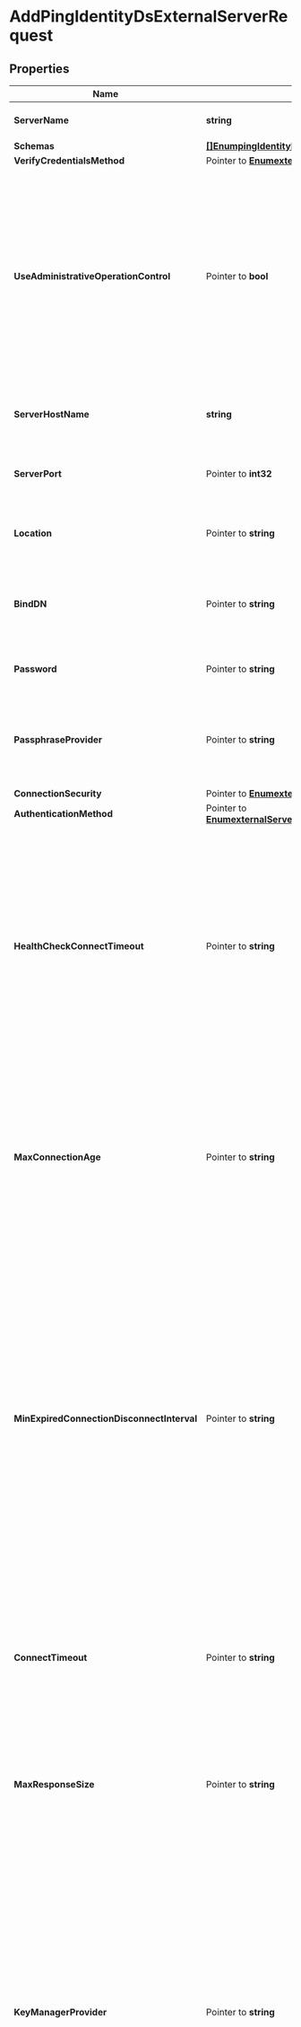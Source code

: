# AddPingIdentityDsExternalServerRequest

## Properties

Name | Type | Description | Notes
------------ | ------------- | ------------- | -------------
**ServerName** | **string** | Name of the new External Server | 
**Schemas** | [**[]EnumpingIdentityDsExternalServerSchemaUrn**](EnumpingIdentityDsExternalServerSchemaUrn.md) |  | 
**VerifyCredentialsMethod** | Pointer to [**EnumexternalServerVerifyCredentialsMethodProp**](EnumexternalServerVerifyCredentialsMethodProp.md) |  | [optional] 
**UseAdministrativeOperationControl** | Pointer to **bool** | Indicates whether to include the administrative operation request control in requests sent to this server which are intended for administrative operations (e.g., health checking) rather than requests directly from clients. | [optional] 
**ServerHostName** | **string** | The host name or IP address of the target LDAP server. | 
**ServerPort** | Pointer to **int32** | The port number on which the server listens for requests. | [optional] 
**Location** | Pointer to **string** | Specifies the location for the LDAP External Server. | [optional] 
**BindDN** | Pointer to **string** | The DN to use to bind to the target LDAP server if simple authentication is required. | [optional] 
**Password** | Pointer to **string** | The login password for the specified user. | [optional] 
**PassphraseProvider** | Pointer to **string** | The passphrase provider to use to obtain the login password for the specified user. | [optional] 
**ConnectionSecurity** | Pointer to [**EnumexternalServerConnectionSecurityProp**](EnumexternalServerConnectionSecurityProp.md) |  | [optional] 
**AuthenticationMethod** | Pointer to [**EnumexternalServerPingIdentityDsAuthenticationMethodProp**](EnumexternalServerPingIdentityDsAuthenticationMethodProp.md) |  | [optional] 
**HealthCheckConnectTimeout** | Pointer to **string** | Specifies the maximum length of time to wait for a connection to be established for the purpose of performing a health check. If the connection cannot be established within this length of time, the server will be classified as unavailable. | [optional] 
**MaxConnectionAge** | Pointer to **string** | Specifies the maximum length of time that connections to this server should be allowed to remain established before being closed and replaced with newly-established connections. | [optional] 
**MinExpiredConnectionDisconnectInterval** | Pointer to **string** | Specifies the minimum length of time that should pass between connection closures as a result of the connections being established for longer than the maximum connection age. This may help avoid cases in which a large number of connections are closed and re-established in a short period of time because of the maximum connection age. | [optional] 
**ConnectTimeout** | Pointer to **string** | Specifies the maximum length of time to wait for a connection to be established before giving up and considering the server unavailable. | [optional] 
**MaxResponseSize** | Pointer to **string** | Specifies the maximum response size that should be supported for messages received from the LDAP external server. | [optional] 
**KeyManagerProvider** | Pointer to **string** | The key manager provider to use if SSL or StartTLS is to be used for connection-level security. When specifying a value for this property (except when using the Null key manager provider) you must ensure that the external server trusts this server&#39;s public certificate by adding this server&#39;s public certificate to the external server&#39;s trust store. | [optional] 
**TrustManagerProvider** | Pointer to **string** | The trust manager provider to use if SSL or StartTLS is to be used for connection-level security. | [optional] 
**InitialConnections** | Pointer to **int32** | The number of connections to initially establish to the LDAP external server. A value of zero indicates that the number of connections should be dynamically based on the number of available worker threads. This will be ignored when using a thread-local connection pool. | [optional] 
**MaxConnections** | Pointer to **int32** | The maximum number of concurrent connections to maintain for the LDAP external server. A value of zero indicates that the number of connections should be dynamically based on the number of available worker threads. This will be ignored when using a thread-local connection pool. | [optional] 
**DefunctConnectionResultCode** | Pointer to [**[]EnumexternalServerDefunctConnectionResultCodeProp**](EnumexternalServerDefunctConnectionResultCodeProp.md) | Specifies the operation result code values that should cause the associated connection should be considered defunct. If an operation fails with one of these result codes, then it will be terminated and an attempt will be made to establish a new connection in its place. | [optional] 
**AbandonOnTimeout** | Pointer to **bool** | Indicates whether to send an abandon request for an operation for which a response timeout is encountered. A request which has timed out on one server may be retried on another server regardless of whether an abandon request is sent, but if the initial attempt is not abandoned then a long-running operation may unnecessarily continue to consume processing resources on the initial server. | [optional] 
**Description** | Pointer to **string** | A description for this External Server | [optional] 

## Methods

### NewAddPingIdentityDsExternalServerRequest

`func NewAddPingIdentityDsExternalServerRequest(serverName string, schemas []EnumpingIdentityDsExternalServerSchemaUrn, serverHostName string, ) *AddPingIdentityDsExternalServerRequest`

NewAddPingIdentityDsExternalServerRequest instantiates a new AddPingIdentityDsExternalServerRequest object
This constructor will assign default values to properties that have it defined,
and makes sure properties required by API are set, but the set of arguments
will change when the set of required properties is changed

### NewAddPingIdentityDsExternalServerRequestWithDefaults

`func NewAddPingIdentityDsExternalServerRequestWithDefaults() *AddPingIdentityDsExternalServerRequest`

NewAddPingIdentityDsExternalServerRequestWithDefaults instantiates a new AddPingIdentityDsExternalServerRequest object
This constructor will only assign default values to properties that have it defined,
but it doesn't guarantee that properties required by API are set

### GetServerName

`func (o *AddPingIdentityDsExternalServerRequest) GetServerName() string`

GetServerName returns the ServerName field if non-nil, zero value otherwise.

### GetServerNameOk

`func (o *AddPingIdentityDsExternalServerRequest) GetServerNameOk() (*string, bool)`

GetServerNameOk returns a tuple with the ServerName field if it's non-nil, zero value otherwise
and a boolean to check if the value has been set.

### SetServerName

`func (o *AddPingIdentityDsExternalServerRequest) SetServerName(v string)`

SetServerName sets ServerName field to given value.


### GetSchemas

`func (o *AddPingIdentityDsExternalServerRequest) GetSchemas() []EnumpingIdentityDsExternalServerSchemaUrn`

GetSchemas returns the Schemas field if non-nil, zero value otherwise.

### GetSchemasOk

`func (o *AddPingIdentityDsExternalServerRequest) GetSchemasOk() (*[]EnumpingIdentityDsExternalServerSchemaUrn, bool)`

GetSchemasOk returns a tuple with the Schemas field if it's non-nil, zero value otherwise
and a boolean to check if the value has been set.

### SetSchemas

`func (o *AddPingIdentityDsExternalServerRequest) SetSchemas(v []EnumpingIdentityDsExternalServerSchemaUrn)`

SetSchemas sets Schemas field to given value.


### GetVerifyCredentialsMethod

`func (o *AddPingIdentityDsExternalServerRequest) GetVerifyCredentialsMethod() EnumexternalServerVerifyCredentialsMethodProp`

GetVerifyCredentialsMethod returns the VerifyCredentialsMethod field if non-nil, zero value otherwise.

### GetVerifyCredentialsMethodOk

`func (o *AddPingIdentityDsExternalServerRequest) GetVerifyCredentialsMethodOk() (*EnumexternalServerVerifyCredentialsMethodProp, bool)`

GetVerifyCredentialsMethodOk returns a tuple with the VerifyCredentialsMethod field if it's non-nil, zero value otherwise
and a boolean to check if the value has been set.

### SetVerifyCredentialsMethod

`func (o *AddPingIdentityDsExternalServerRequest) SetVerifyCredentialsMethod(v EnumexternalServerVerifyCredentialsMethodProp)`

SetVerifyCredentialsMethod sets VerifyCredentialsMethod field to given value.

### HasVerifyCredentialsMethod

`func (o *AddPingIdentityDsExternalServerRequest) HasVerifyCredentialsMethod() bool`

HasVerifyCredentialsMethod returns a boolean if a field has been set.

### GetUseAdministrativeOperationControl

`func (o *AddPingIdentityDsExternalServerRequest) GetUseAdministrativeOperationControl() bool`

GetUseAdministrativeOperationControl returns the UseAdministrativeOperationControl field if non-nil, zero value otherwise.

### GetUseAdministrativeOperationControlOk

`func (o *AddPingIdentityDsExternalServerRequest) GetUseAdministrativeOperationControlOk() (*bool, bool)`

GetUseAdministrativeOperationControlOk returns a tuple with the UseAdministrativeOperationControl field if it's non-nil, zero value otherwise
and a boolean to check if the value has been set.

### SetUseAdministrativeOperationControl

`func (o *AddPingIdentityDsExternalServerRequest) SetUseAdministrativeOperationControl(v bool)`

SetUseAdministrativeOperationControl sets UseAdministrativeOperationControl field to given value.

### HasUseAdministrativeOperationControl

`func (o *AddPingIdentityDsExternalServerRequest) HasUseAdministrativeOperationControl() bool`

HasUseAdministrativeOperationControl returns a boolean if a field has been set.

### GetServerHostName

`func (o *AddPingIdentityDsExternalServerRequest) GetServerHostName() string`

GetServerHostName returns the ServerHostName field if non-nil, zero value otherwise.

### GetServerHostNameOk

`func (o *AddPingIdentityDsExternalServerRequest) GetServerHostNameOk() (*string, bool)`

GetServerHostNameOk returns a tuple with the ServerHostName field if it's non-nil, zero value otherwise
and a boolean to check if the value has been set.

### SetServerHostName

`func (o *AddPingIdentityDsExternalServerRequest) SetServerHostName(v string)`

SetServerHostName sets ServerHostName field to given value.


### GetServerPort

`func (o *AddPingIdentityDsExternalServerRequest) GetServerPort() int32`

GetServerPort returns the ServerPort field if non-nil, zero value otherwise.

### GetServerPortOk

`func (o *AddPingIdentityDsExternalServerRequest) GetServerPortOk() (*int32, bool)`

GetServerPortOk returns a tuple with the ServerPort field if it's non-nil, zero value otherwise
and a boolean to check if the value has been set.

### SetServerPort

`func (o *AddPingIdentityDsExternalServerRequest) SetServerPort(v int32)`

SetServerPort sets ServerPort field to given value.

### HasServerPort

`func (o *AddPingIdentityDsExternalServerRequest) HasServerPort() bool`

HasServerPort returns a boolean if a field has been set.

### GetLocation

`func (o *AddPingIdentityDsExternalServerRequest) GetLocation() string`

GetLocation returns the Location field if non-nil, zero value otherwise.

### GetLocationOk

`func (o *AddPingIdentityDsExternalServerRequest) GetLocationOk() (*string, bool)`

GetLocationOk returns a tuple with the Location field if it's non-nil, zero value otherwise
and a boolean to check if the value has been set.

### SetLocation

`func (o *AddPingIdentityDsExternalServerRequest) SetLocation(v string)`

SetLocation sets Location field to given value.

### HasLocation

`func (o *AddPingIdentityDsExternalServerRequest) HasLocation() bool`

HasLocation returns a boolean if a field has been set.

### GetBindDN

`func (o *AddPingIdentityDsExternalServerRequest) GetBindDN() string`

GetBindDN returns the BindDN field if non-nil, zero value otherwise.

### GetBindDNOk

`func (o *AddPingIdentityDsExternalServerRequest) GetBindDNOk() (*string, bool)`

GetBindDNOk returns a tuple with the BindDN field if it's non-nil, zero value otherwise
and a boolean to check if the value has been set.

### SetBindDN

`func (o *AddPingIdentityDsExternalServerRequest) SetBindDN(v string)`

SetBindDN sets BindDN field to given value.

### HasBindDN

`func (o *AddPingIdentityDsExternalServerRequest) HasBindDN() bool`

HasBindDN returns a boolean if a field has been set.

### GetPassword

`func (o *AddPingIdentityDsExternalServerRequest) GetPassword() string`

GetPassword returns the Password field if non-nil, zero value otherwise.

### GetPasswordOk

`func (o *AddPingIdentityDsExternalServerRequest) GetPasswordOk() (*string, bool)`

GetPasswordOk returns a tuple with the Password field if it's non-nil, zero value otherwise
and a boolean to check if the value has been set.

### SetPassword

`func (o *AddPingIdentityDsExternalServerRequest) SetPassword(v string)`

SetPassword sets Password field to given value.

### HasPassword

`func (o *AddPingIdentityDsExternalServerRequest) HasPassword() bool`

HasPassword returns a boolean if a field has been set.

### GetPassphraseProvider

`func (o *AddPingIdentityDsExternalServerRequest) GetPassphraseProvider() string`

GetPassphraseProvider returns the PassphraseProvider field if non-nil, zero value otherwise.

### GetPassphraseProviderOk

`func (o *AddPingIdentityDsExternalServerRequest) GetPassphraseProviderOk() (*string, bool)`

GetPassphraseProviderOk returns a tuple with the PassphraseProvider field if it's non-nil, zero value otherwise
and a boolean to check if the value has been set.

### SetPassphraseProvider

`func (o *AddPingIdentityDsExternalServerRequest) SetPassphraseProvider(v string)`

SetPassphraseProvider sets PassphraseProvider field to given value.

### HasPassphraseProvider

`func (o *AddPingIdentityDsExternalServerRequest) HasPassphraseProvider() bool`

HasPassphraseProvider returns a boolean if a field has been set.

### GetConnectionSecurity

`func (o *AddPingIdentityDsExternalServerRequest) GetConnectionSecurity() EnumexternalServerConnectionSecurityProp`

GetConnectionSecurity returns the ConnectionSecurity field if non-nil, zero value otherwise.

### GetConnectionSecurityOk

`func (o *AddPingIdentityDsExternalServerRequest) GetConnectionSecurityOk() (*EnumexternalServerConnectionSecurityProp, bool)`

GetConnectionSecurityOk returns a tuple with the ConnectionSecurity field if it's non-nil, zero value otherwise
and a boolean to check if the value has been set.

### SetConnectionSecurity

`func (o *AddPingIdentityDsExternalServerRequest) SetConnectionSecurity(v EnumexternalServerConnectionSecurityProp)`

SetConnectionSecurity sets ConnectionSecurity field to given value.

### HasConnectionSecurity

`func (o *AddPingIdentityDsExternalServerRequest) HasConnectionSecurity() bool`

HasConnectionSecurity returns a boolean if a field has been set.

### GetAuthenticationMethod

`func (o *AddPingIdentityDsExternalServerRequest) GetAuthenticationMethod() EnumexternalServerPingIdentityDsAuthenticationMethodProp`

GetAuthenticationMethod returns the AuthenticationMethod field if non-nil, zero value otherwise.

### GetAuthenticationMethodOk

`func (o *AddPingIdentityDsExternalServerRequest) GetAuthenticationMethodOk() (*EnumexternalServerPingIdentityDsAuthenticationMethodProp, bool)`

GetAuthenticationMethodOk returns a tuple with the AuthenticationMethod field if it's non-nil, zero value otherwise
and a boolean to check if the value has been set.

### SetAuthenticationMethod

`func (o *AddPingIdentityDsExternalServerRequest) SetAuthenticationMethod(v EnumexternalServerPingIdentityDsAuthenticationMethodProp)`

SetAuthenticationMethod sets AuthenticationMethod field to given value.

### HasAuthenticationMethod

`func (o *AddPingIdentityDsExternalServerRequest) HasAuthenticationMethod() bool`

HasAuthenticationMethod returns a boolean if a field has been set.

### GetHealthCheckConnectTimeout

`func (o *AddPingIdentityDsExternalServerRequest) GetHealthCheckConnectTimeout() string`

GetHealthCheckConnectTimeout returns the HealthCheckConnectTimeout field if non-nil, zero value otherwise.

### GetHealthCheckConnectTimeoutOk

`func (o *AddPingIdentityDsExternalServerRequest) GetHealthCheckConnectTimeoutOk() (*string, bool)`

GetHealthCheckConnectTimeoutOk returns a tuple with the HealthCheckConnectTimeout field if it's non-nil, zero value otherwise
and a boolean to check if the value has been set.

### SetHealthCheckConnectTimeout

`func (o *AddPingIdentityDsExternalServerRequest) SetHealthCheckConnectTimeout(v string)`

SetHealthCheckConnectTimeout sets HealthCheckConnectTimeout field to given value.

### HasHealthCheckConnectTimeout

`func (o *AddPingIdentityDsExternalServerRequest) HasHealthCheckConnectTimeout() bool`

HasHealthCheckConnectTimeout returns a boolean if a field has been set.

### GetMaxConnectionAge

`func (o *AddPingIdentityDsExternalServerRequest) GetMaxConnectionAge() string`

GetMaxConnectionAge returns the MaxConnectionAge field if non-nil, zero value otherwise.

### GetMaxConnectionAgeOk

`func (o *AddPingIdentityDsExternalServerRequest) GetMaxConnectionAgeOk() (*string, bool)`

GetMaxConnectionAgeOk returns a tuple with the MaxConnectionAge field if it's non-nil, zero value otherwise
and a boolean to check if the value has been set.

### SetMaxConnectionAge

`func (o *AddPingIdentityDsExternalServerRequest) SetMaxConnectionAge(v string)`

SetMaxConnectionAge sets MaxConnectionAge field to given value.

### HasMaxConnectionAge

`func (o *AddPingIdentityDsExternalServerRequest) HasMaxConnectionAge() bool`

HasMaxConnectionAge returns a boolean if a field has been set.

### GetMinExpiredConnectionDisconnectInterval

`func (o *AddPingIdentityDsExternalServerRequest) GetMinExpiredConnectionDisconnectInterval() string`

GetMinExpiredConnectionDisconnectInterval returns the MinExpiredConnectionDisconnectInterval field if non-nil, zero value otherwise.

### GetMinExpiredConnectionDisconnectIntervalOk

`func (o *AddPingIdentityDsExternalServerRequest) GetMinExpiredConnectionDisconnectIntervalOk() (*string, bool)`

GetMinExpiredConnectionDisconnectIntervalOk returns a tuple with the MinExpiredConnectionDisconnectInterval field if it's non-nil, zero value otherwise
and a boolean to check if the value has been set.

### SetMinExpiredConnectionDisconnectInterval

`func (o *AddPingIdentityDsExternalServerRequest) SetMinExpiredConnectionDisconnectInterval(v string)`

SetMinExpiredConnectionDisconnectInterval sets MinExpiredConnectionDisconnectInterval field to given value.

### HasMinExpiredConnectionDisconnectInterval

`func (o *AddPingIdentityDsExternalServerRequest) HasMinExpiredConnectionDisconnectInterval() bool`

HasMinExpiredConnectionDisconnectInterval returns a boolean if a field has been set.

### GetConnectTimeout

`func (o *AddPingIdentityDsExternalServerRequest) GetConnectTimeout() string`

GetConnectTimeout returns the ConnectTimeout field if non-nil, zero value otherwise.

### GetConnectTimeoutOk

`func (o *AddPingIdentityDsExternalServerRequest) GetConnectTimeoutOk() (*string, bool)`

GetConnectTimeoutOk returns a tuple with the ConnectTimeout field if it's non-nil, zero value otherwise
and a boolean to check if the value has been set.

### SetConnectTimeout

`func (o *AddPingIdentityDsExternalServerRequest) SetConnectTimeout(v string)`

SetConnectTimeout sets ConnectTimeout field to given value.

### HasConnectTimeout

`func (o *AddPingIdentityDsExternalServerRequest) HasConnectTimeout() bool`

HasConnectTimeout returns a boolean if a field has been set.

### GetMaxResponseSize

`func (o *AddPingIdentityDsExternalServerRequest) GetMaxResponseSize() string`

GetMaxResponseSize returns the MaxResponseSize field if non-nil, zero value otherwise.

### GetMaxResponseSizeOk

`func (o *AddPingIdentityDsExternalServerRequest) GetMaxResponseSizeOk() (*string, bool)`

GetMaxResponseSizeOk returns a tuple with the MaxResponseSize field if it's non-nil, zero value otherwise
and a boolean to check if the value has been set.

### SetMaxResponseSize

`func (o *AddPingIdentityDsExternalServerRequest) SetMaxResponseSize(v string)`

SetMaxResponseSize sets MaxResponseSize field to given value.

### HasMaxResponseSize

`func (o *AddPingIdentityDsExternalServerRequest) HasMaxResponseSize() bool`

HasMaxResponseSize returns a boolean if a field has been set.

### GetKeyManagerProvider

`func (o *AddPingIdentityDsExternalServerRequest) GetKeyManagerProvider() string`

GetKeyManagerProvider returns the KeyManagerProvider field if non-nil, zero value otherwise.

### GetKeyManagerProviderOk

`func (o *AddPingIdentityDsExternalServerRequest) GetKeyManagerProviderOk() (*string, bool)`

GetKeyManagerProviderOk returns a tuple with the KeyManagerProvider field if it's non-nil, zero value otherwise
and a boolean to check if the value has been set.

### SetKeyManagerProvider

`func (o *AddPingIdentityDsExternalServerRequest) SetKeyManagerProvider(v string)`

SetKeyManagerProvider sets KeyManagerProvider field to given value.

### HasKeyManagerProvider

`func (o *AddPingIdentityDsExternalServerRequest) HasKeyManagerProvider() bool`

HasKeyManagerProvider returns a boolean if a field has been set.

### GetTrustManagerProvider

`func (o *AddPingIdentityDsExternalServerRequest) GetTrustManagerProvider() string`

GetTrustManagerProvider returns the TrustManagerProvider field if non-nil, zero value otherwise.

### GetTrustManagerProviderOk

`func (o *AddPingIdentityDsExternalServerRequest) GetTrustManagerProviderOk() (*string, bool)`

GetTrustManagerProviderOk returns a tuple with the TrustManagerProvider field if it's non-nil, zero value otherwise
and a boolean to check if the value has been set.

### SetTrustManagerProvider

`func (o *AddPingIdentityDsExternalServerRequest) SetTrustManagerProvider(v string)`

SetTrustManagerProvider sets TrustManagerProvider field to given value.

### HasTrustManagerProvider

`func (o *AddPingIdentityDsExternalServerRequest) HasTrustManagerProvider() bool`

HasTrustManagerProvider returns a boolean if a field has been set.

### GetInitialConnections

`func (o *AddPingIdentityDsExternalServerRequest) GetInitialConnections() int32`

GetInitialConnections returns the InitialConnections field if non-nil, zero value otherwise.

### GetInitialConnectionsOk

`func (o *AddPingIdentityDsExternalServerRequest) GetInitialConnectionsOk() (*int32, bool)`

GetInitialConnectionsOk returns a tuple with the InitialConnections field if it's non-nil, zero value otherwise
and a boolean to check if the value has been set.

### SetInitialConnections

`func (o *AddPingIdentityDsExternalServerRequest) SetInitialConnections(v int32)`

SetInitialConnections sets InitialConnections field to given value.

### HasInitialConnections

`func (o *AddPingIdentityDsExternalServerRequest) HasInitialConnections() bool`

HasInitialConnections returns a boolean if a field has been set.

### GetMaxConnections

`func (o *AddPingIdentityDsExternalServerRequest) GetMaxConnections() int32`

GetMaxConnections returns the MaxConnections field if non-nil, zero value otherwise.

### GetMaxConnectionsOk

`func (o *AddPingIdentityDsExternalServerRequest) GetMaxConnectionsOk() (*int32, bool)`

GetMaxConnectionsOk returns a tuple with the MaxConnections field if it's non-nil, zero value otherwise
and a boolean to check if the value has been set.

### SetMaxConnections

`func (o *AddPingIdentityDsExternalServerRequest) SetMaxConnections(v int32)`

SetMaxConnections sets MaxConnections field to given value.

### HasMaxConnections

`func (o *AddPingIdentityDsExternalServerRequest) HasMaxConnections() bool`

HasMaxConnections returns a boolean if a field has been set.

### GetDefunctConnectionResultCode

`func (o *AddPingIdentityDsExternalServerRequest) GetDefunctConnectionResultCode() []EnumexternalServerDefunctConnectionResultCodeProp`

GetDefunctConnectionResultCode returns the DefunctConnectionResultCode field if non-nil, zero value otherwise.

### GetDefunctConnectionResultCodeOk

`func (o *AddPingIdentityDsExternalServerRequest) GetDefunctConnectionResultCodeOk() (*[]EnumexternalServerDefunctConnectionResultCodeProp, bool)`

GetDefunctConnectionResultCodeOk returns a tuple with the DefunctConnectionResultCode field if it's non-nil, zero value otherwise
and a boolean to check if the value has been set.

### SetDefunctConnectionResultCode

`func (o *AddPingIdentityDsExternalServerRequest) SetDefunctConnectionResultCode(v []EnumexternalServerDefunctConnectionResultCodeProp)`

SetDefunctConnectionResultCode sets DefunctConnectionResultCode field to given value.

### HasDefunctConnectionResultCode

`func (o *AddPingIdentityDsExternalServerRequest) HasDefunctConnectionResultCode() bool`

HasDefunctConnectionResultCode returns a boolean if a field has been set.

### GetAbandonOnTimeout

`func (o *AddPingIdentityDsExternalServerRequest) GetAbandonOnTimeout() bool`

GetAbandonOnTimeout returns the AbandonOnTimeout field if non-nil, zero value otherwise.

### GetAbandonOnTimeoutOk

`func (o *AddPingIdentityDsExternalServerRequest) GetAbandonOnTimeoutOk() (*bool, bool)`

GetAbandonOnTimeoutOk returns a tuple with the AbandonOnTimeout field if it's non-nil, zero value otherwise
and a boolean to check if the value has been set.

### SetAbandonOnTimeout

`func (o *AddPingIdentityDsExternalServerRequest) SetAbandonOnTimeout(v bool)`

SetAbandonOnTimeout sets AbandonOnTimeout field to given value.

### HasAbandonOnTimeout

`func (o *AddPingIdentityDsExternalServerRequest) HasAbandonOnTimeout() bool`

HasAbandonOnTimeout returns a boolean if a field has been set.

### GetDescription

`func (o *AddPingIdentityDsExternalServerRequest) GetDescription() string`

GetDescription returns the Description field if non-nil, zero value otherwise.

### GetDescriptionOk

`func (o *AddPingIdentityDsExternalServerRequest) GetDescriptionOk() (*string, bool)`

GetDescriptionOk returns a tuple with the Description field if it's non-nil, zero value otherwise
and a boolean to check if the value has been set.

### SetDescription

`func (o *AddPingIdentityDsExternalServerRequest) SetDescription(v string)`

SetDescription sets Description field to given value.

### HasDescription

`func (o *AddPingIdentityDsExternalServerRequest) HasDescription() bool`

HasDescription returns a boolean if a field has been set.


[[Back to Model list]](../README.md#documentation-for-models) [[Back to API list]](../README.md#documentation-for-api-endpoints) [[Back to README]](../README.md)



